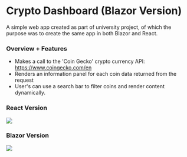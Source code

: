 # Crypto Dashboard (Blazor Version)

A simple web app created as part of university project, of which the purpose was to create the same app in both Blazor and React.

### Overview + Features
- Makes a call to the 'Coin Gecko' crypto currency API: https://www.coingecko.com/en
- Renders an information panel for each coin data returned from the request
- User's can use a search bar to filter coins and render content dynamically.

### React Version
![](GIF/crypto_dashboard_react_1.gif)

### Blazor Version
![](GIF/crpyto_dashboard_blazor_1.gif)
